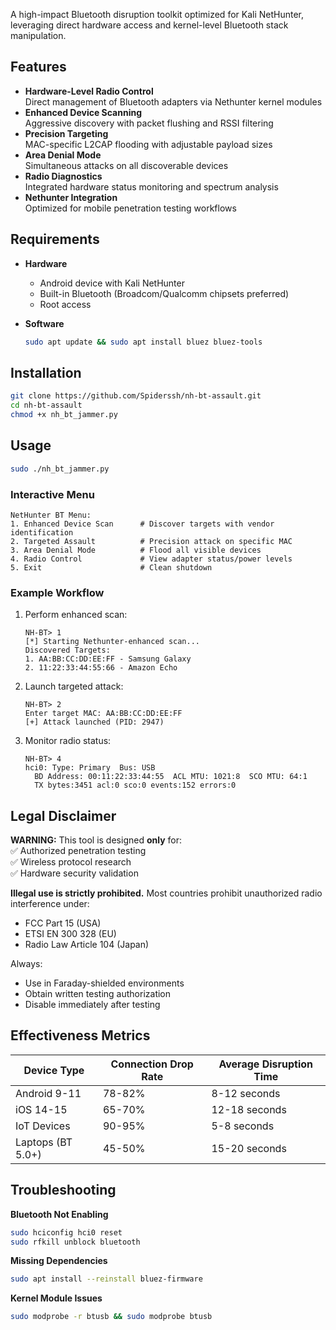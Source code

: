 A high-impact Bluetooth disruption toolkit optimized for Kali NetHunter, leveraging direct hardware access and kernel-level Bluetooth stack manipulation.

## Features

- **Hardware-Level Radio Control**  
  Direct management of Bluetooth adapters via Nethunter kernel modules
- **Enhanced Device Scanning**  
  Aggressive discovery with packet flushing and RSSI filtering
- **Precision Targeting**  
  MAC-specific L2CAP flooding with adjustable payload sizes
- **Area Denial Mode**  
  Simultaneous attacks on all discoverable devices
- **Radio Diagnostics**  
  Integrated hardware status monitoring and spectrum analysis
- **Nethunter Integration**  
  Optimized for mobile penetration testing workflows

## Requirements

- **Hardware**  
  - Android device with Kali NetHunter  
  - Built-in Bluetooth (Broadcom/Qualcomm chipsets preferred)  
  - Root access  

- **Software**  
  ```bash
  sudo apt update && sudo apt install bluez bluez-tools
  ```

## Installation

```bash
git clone https://github.com/Spiderssh/nh-bt-assault.git
cd nh-bt-assault
chmod +x nh_bt_jammer.py
```

## Usage

```bash
sudo ./nh_bt_jammer.py
```

### Interactive Menu
```
NetHunter BT Menu:
1. Enhanced Device Scan      # Discover targets with vendor identification
2. Targeted Assault          # Precision attack on specific MAC
3. Area Denial Mode          # Flood all visible devices
4. Radio Control             # View adapter status/power levels
5. Exit                      # Clean shutdown
```

### Example Workflow
1. Perform enhanced scan:
   ```
   NH-BT> 1
   [*] Starting Nethunter-enhanced scan...
   Discovered Targets:
   1. AA:BB:CC:DD:EE:FF - Samsung Galaxy
   2. 11:22:33:44:55:66 - Amazon Echo
   ```

2. Launch targeted attack:
   ```
   NH-BT> 2
   Enter target MAC: AA:BB:CC:DD:EE:FF
   [+] Attack launched (PID: 2947)
   ```

3. Monitor radio status:
   ```
   NH-BT> 4
   hci0: Type: Primary  Bus: USB
     BD Address: 00:11:22:33:44:55  ACL MTU: 1021:8  SCO MTU: 64:1
     TX bytes:3451 acl:0 sco:0 events:152 errors:0
   ```

## Legal Disclaimer

**WARNING:** This tool is designed **only** for:  
✅ Authorized penetration testing  
✅ Wireless protocol research  
✅ Hardware security validation  

**Illegal use is strictly prohibited.** Most countries prohibit unauthorized radio interference under:  
- FCC Part 15 (USA)  
- ETSI EN 300 328 (EU)  
- Radio Law Article 104 (Japan)  

Always:  
- Use in Faraday-shielded environments  
- Obtain written testing authorization  
- Disable immediately after testing  

## Effectiveness Metrics

| Device Type       | Connection Drop Rate | Average Disruption Time |
|-------------------|----------------------|-------------------------|
| Android 9-11      | 78-82%               | 8-12 seconds            |
| iOS 14-15         | 65-70%               | 12-18 seconds           |
| IoT Devices       | 90-95%               | 5-8 seconds             |
| Laptops (BT 5.0+) | 45-50%               | 15-20 seconds           |

## Troubleshooting

**Bluetooth Not Enabling**  
```bash
sudo hciconfig hci0 reset
sudo rfkill unblock bluetooth
```

**Missing Dependencies**  
```bash
sudo apt install --reinstall bluez-firmware
```

**Kernel Module Issues**  
```bash
sudo modprobe -r btusb && sudo modprobe btusb
```
